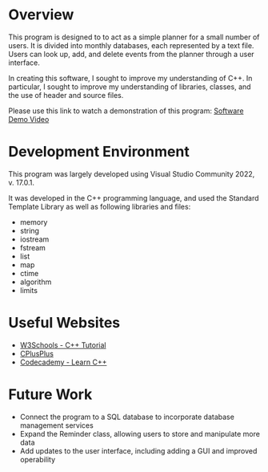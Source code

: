 # Overview

This program is designed to to act as a simple planner for a small number of users. It is divided into monthly databases, each represented by a text file. Users can look up, add, and delete events from the planner through a user interface.

In creating this software, I sought to improve my understanding of C++. In particular, I sought to improve my understanding of libraries, classes, and the use of header and source files.

Please use this link to watch a demonstration of this program: [Software Demo Video](http://youtube.link.goes.here)

# Development Environment

This program was largely developed using Visual Studio Community 2022, v. 17.0.1.

It was developed in the C++ programming language, and used the Standard Template Library as well as following libraries and files:

* memory
* string
* iostream
* fstream
* list
* map
* ctime
* algorithm
* limits

# Useful Websites

* [W3Schools - C++ Tutorial](https://www.w3schools.com/cpp/)
* [CPlusPlus](http://www.cplusplus.com)
* [Codecademy - Learn C++](https://www.codecademy.com/learn/learn-c-plus-plus)

# Future Work

* Connect the program to a SQL database to incorporate database management services
* Expand the Reminder class, allowing users to store and manipulate more data
* Add updates to the user interface, including adding a GUI and improved operability

